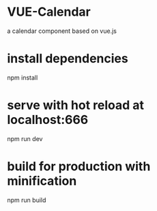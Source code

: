 # VUE-Calendar
a calendar component based on vue.js

# install dependencies
npm install
# serve with hot reload at localhost:666
npm run dev
# build for production with minification
npm run build
